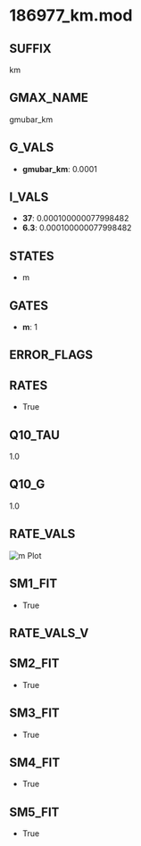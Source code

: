 # 186977_km.mod

## SUFFIX

km

## GMAX_NAME

gmubar_km

## G_VALS

- **gmubar_km**: 0.0001

## I_VALS

- **37**: 0.000100000077998482
- **6.3**: 0.000100000077998482

## STATES

- m

## GATES

- **m**: 1

## ERROR_FLAGS


## RATES

- True

## Q10_TAU

1.0

## Q10_G

1.0

## RATE_VALS

![m Plot](/Users/pbozelos/Dropbox/icg-Chai-Panos/supermodels/output_markdown_files/K/186977_km.mod/images/m.png)

## SM1_FIT

- True

## RATE_VALS_V

## SM2_FIT

- True

## SM3_FIT

- True

## SM4_FIT

- True

## SM5_FIT

- True

